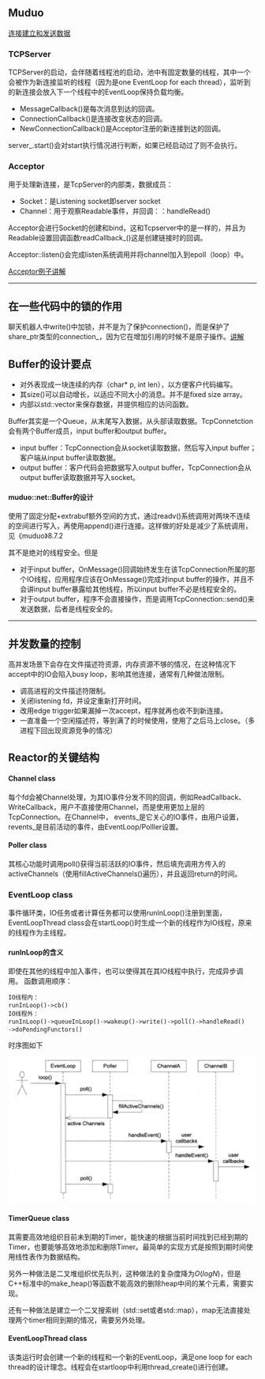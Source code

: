 ## Muduo
[连接建立和发送数据](https://mp.weixin.qq.com/s?__biz=MzA3MzU5NDY5Mg==&mid=2648663545&idx=1&sn=4501df315181150dda713176135df077&chksm=872767d2b050eec43cb2f961db71d17a43d75898ddb01c7cff6c2e5e0852cabd89c06cda87e5&token=195924822&lang=zh_CN#rd)

### TCPServer
TCPServer的启动，会伴随着线程池的启动，池中有固定数量的线程，其中一个会被作为新连接监听的线程（因为是one EventLoop for each thread），监听到的新连接会放入下一个线程中的EventLoop保持负载均衡。
- MessageCallback()是每次消息到达的回调。
- ConnectionCallback()是连接改变状态的回调。
- NewConnectionCallback()是Acceptor注册的新连接到达的回调。

server_.start()会对start执行情况进行判断，如果已经启动过了则不会执行。


### Acceptor
用于处理新连接，是TcpServer的内部类，数据成员：
- Socket：是Listening socket即server socket
- Channel：用于观察Readable事件，并回调：：handleRead()

Acceptor会进行Socket的创建和bind，这和Tcpserver中的是一样的，并且为Readable设置回调函数readCallback_()这是创建链接时的回调。

Acceptor::listen()会完成listen系统调用并将channel加入到epoll（loop）中。

[Acceptor例子讲解](https://blog.csdn.net/messiran10/article/details/51692078)


---

## 在一些代码中的锁的作用

聊天机器人中write()中加锁，并不是为了保护connection()，而是保护了share_ptr类型的connection_，因为它在增加引用的时候不是原子操作。[讲解](https://www.cnblogs.com/lenmom/p/9198126.html)

## Buffer的设计要点
- 对外表现成一块连续的内存（char* p, int len），以方便客户代码编写。
- 其size()可以自动增长，以适应不同大小的消息。并不是fixed size array。
- 内部以std::vector<char>来保存数据，并提供相应的访问函数。

Buffer其实是一个Queue，从末尾写入数据，从头部读取数据。TcpConnetction会有两个Buffer成员，input buffer和output buffer。

- input buffer：TcpConnection会从socket读取数据，然后写入input buffer；客户端从input buffer读取数据。
- output buffer：客户代码会把数据写入output buffer，TcpConnection会从output buffer读取数据并写入socket。

#### muduo::net::Buffer的设计
使用了固定分配+extrabuf额外空间的方式，通过readv()系统调用对两块不连续的空间进行写入，再使用append()进行连接。这样做的好处是减少了系统调用，见《muduo》8.7.2

其不是绝对的线程安全。但是
- 对于input buffer，OnMessage()回调始终发生在该TcpConnection所属的那个IO线程，应用程序应该在OnMessage()完成对input buffer的操作，并且不会讲input buffer暴露给其他线程，所以input buffer不必是线程安全的。
- 对于output buffer，程序不会直接操作，而是调用TcpConnection::send()来发送数据，后者是线程安全的。

---

## 并发数量的控制
高并发场景下会存在文件描述符资源，内存资源不够的情况，在这种情况下accept中的IO会陷入busy loop，影响其他连接，通常有几种做法限制。
- 调高进程的文件描述符限制。
- 关闭listening fd，并设定重新打开时间。
- 改用edge trigger如果漏掉一次accept，程序就再也收不到新连接。
- 一直准备一个空闲描述符，等到满了的时候使用，使用了之后马上close。（多进程下回出现资源竞争的情况）

## Reactor的关键结构

#### Channel class
每个fd会被Channel处理，为其IO事件分发不同的回调，例如ReadCallback、WriteCallback，用户不直接使用Channel，而是使用更加上层的TcpConnection。在Channel中，
events_是它关心的IO事件，由用户设置，revents_是目前活动的事件，由EventLoop/Polller设置。

#### Poller class
其核心功能时调用poll()获得当前活跃的IO事件，然后填充调用方传入的activeChannels（使用fillActiveChannels()遍历），并且返回return的时间。

### EventLoop class
事件循环类，IO任务或者计算任务都可以使用runInLoop()注册到里面，EventLoopThread class会在startLoop()时生成一个新的线程作为IO线程，原来的线程作为主线程。


#### runInLoop的含义
即使在其他的线程中加入事件，也可以使得其在其IO线程中执行，完成异步调用。
函数调用顺序：
```
IO线程内：
runInLoop()->cb()
IO线程外：
runInLoop()->queueInLoop()->wakeup()->write()->poll()->handleRead()
->doPendingFunctors()
```

时序图如下
<div align=center>
<img src="../../img/Reactor.png">
</div>

#### TimerQueue class
其需要高效地组织目前未到期的Timer，能快速的根据当前时间找到已经到期的Timer，也要能够高效地添加和删除Timer。最简单的实现方式是按照到期时间使用线性表作为数据结构。

另外一种做法是二叉堆组织优先队列，这种做法的复杂度降为$O(log N)$，但是C++标准中的make_heap()等函数不能高效的删除heap中间的某个元素，需要实现。

还有一种做法是建立一个二叉搜索树（std::set或者std::map），map无法直接处理两个timer相同到期的情况，需要另外处理。

#### EventLoopThread class
该类运行时会创建一个新的线程和一个新的EventLoop，满足one loop for each thread的设计理念。线程会在startloop中利用thread_create()进行创建。
